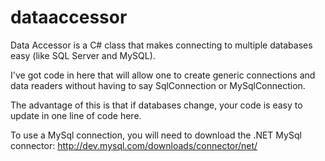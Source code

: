 dataaccessor
============

Data Accessor is a C# class that makes connecting to multiple databases easy (like SQL Server and MySQL).

I've got code in here that will allow one to create generic connections and data readers without having to say SqlConnection or MySqlConnection.

The advantage of this is that if databases change, your code is easy to update in one line of code here.

To use a MySql connection, you will need to download the .NET MySql connector:
http://dev.mysql.com/downloads/connector/net/
